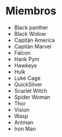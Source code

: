 # Miembros

* Black panther
* Black Widow
* Capitán America
* Capitán Marvel
* Falcon
* Hank Pym
* Hawkeye
* Hulk
* Luke Cage
* QuickSilver
* Scarlet Witch
* Spider Woman
* Thor
* Vision
* Wasp
* Antman
* Iron Man
